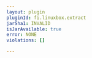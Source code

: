 ```yaml
---
layout: plugin
pluginId: fi.linuxbox.extract
jarSha1: INVALID
isJarAvailable: true
error: NONE
violations: []

---
```

